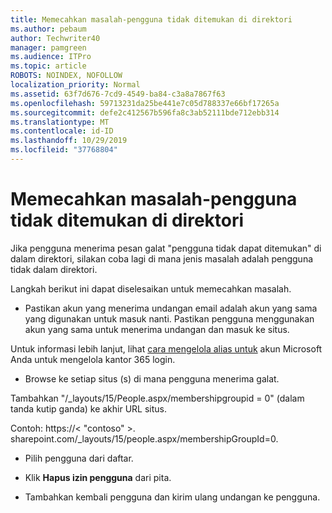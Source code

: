 ```yaml
---
title: Memecahkan masalah-pengguna tidak ditemukan di direktori
ms.author: pebaum
author: Techwriter40
manager: pamgreen
ms.audience: ITPro
ms.topic: article
ROBOTS: NOINDEX, NOFOLLOW
localization_priority: Normal
ms.assetid: 63f7d676-7cd9-4549-ba84-c3a8a7867f63
ms.openlocfilehash: 59713231da25be441e7c05d788337e66bf17265a
ms.sourcegitcommit: defe2c412567b596fa8c3ab52111bde712ebb314
ms.translationtype: MT
ms.contentlocale: id-ID
ms.lasthandoff: 10/29/2019
ms.locfileid: "37768804"
---
```

# <a name="troubleshoot-issue---user-not-found-in-directory"></a>Memecahkan masalah-pengguna tidak ditemukan di direktori

Jika pengguna menerima pesan galat "pengguna tidak dapat ditemukan" di dalam direktori, silakan coba lagi di mana jenis masalah adalah pengguna tidak dalam direktori.

Langkah berikut ini dapat diselesaikan untuk memecahkan masalah.

- Pastikan akun yang menerima undangan email adalah akun yang sama yang digunakan untuk masuk nanti. Pastikan pengguna menggunakan akun yang sama untuk menerima undangan dan masuk ke situs. 

Untuk informasi lebih lanjut, lihat [cara mengelola alias untuk</a> akun Microsoft Anda untuk mengelola kantor 365 login](https://support.microsoft.com/help/12407/microsoft-account-how-to-manage-aliases). 

- Browse ke setiap situs (s) di mana pengguna menerima galat. 

Tambahkan "/_layouts/15/People.aspx/membershipgroupid = 0" (dalam tanda kutip ganda) ke akhir URL situs. 

Contoh: https://< "contoso" >. sharepoint.com/_layouts/15/people.aspx/membershipGroupId=0.

- Pilih pengguna dari daftar.

- Klik **Hapus izin pengguna** dari pita. 
-  Tambahkan kembali pengguna dan kirim ulang undangan ke pengguna.

